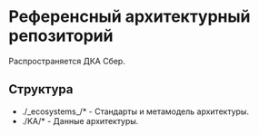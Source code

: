 # Референсный архитектурный репозиторий 
Распространяется ДКА Сбер.

## Структура
* ./\_ecosystems\_/* - Стандарты и метамодель архитектуры.
* ./KA/* - Данные архитектуры.

